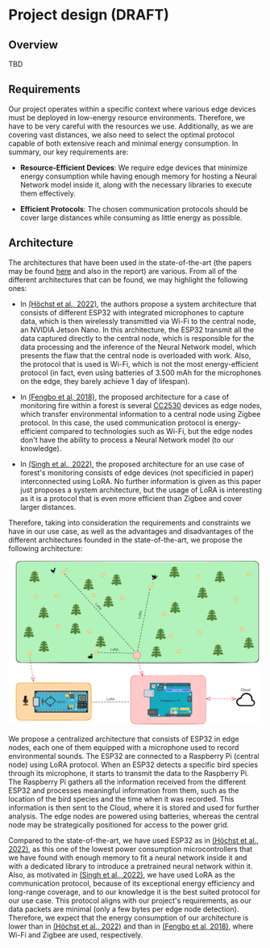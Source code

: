 # Project design (DRAFT)

## Overview

TBD

## Requirements

Our project operates within a specific context where various edge devices must be deployed in low-energy resource environments. 
Therefore, we have to be very careful with the resources we use. Additionally, as we are covering vast distances, 
we also need to select the optimal protocol capable of both extensive reach and minimal energy consumption. In summary, our 
key requirements are:

- **Resource-Efficient Devices**: We require edge devices that minimize energy consumption while having enough memory for hosting 
  a Neural Network model inside it, along with the necessary libraries to execute them effectively.

- **Efficient Protocols**: The chosen communication protocols should be cover large distances while consuming as little energy as possible.

## Architecture

The architectures that have been used in the state-of-the-art (the papers may be found 
[here](https://github.com/MarlonMueller/edge-iot/wiki/Literature) and also in the report) are various. From all of the different
architectures that can be found, we may highlight the following ones:

- In [(Höchst et al., 2022)](https://doi.org/10.1007/978-3-031-17436-0_6), the authors propose a system architecture that
  consists of different ESP32 with integrated microphones to capture data, which is then wirelessly transmitted 
  via Wi-Fi to the central node, an NVIDIA Jetson Nano. In this architecture, the ESP32 transmit all the data captured directly
  to the central node, which is responsible for the data processing and the inference of the Neural Network model, which presents
  the flaw that the central node is overloaded with work. Also, the protocol that is used is Wi-Fi, which is not the most
  energy-efficient protocol (in fact, even using batteries of 3.500 mAh for the microphones on the edge, they barely achieve 
  1 day of lifespan). 

- In [(Fengbo et al, 2018)](https://doi.org/10.1109/SNSP.2018.00017), the proposed architecture for a case of monitoring fire within
  a forest is several [CC2530](https://www.ti.com/lit/ds/symlink/cc2530.pdf?ts=1699268198424) devices as edge nodes, which transfer
  environmental information to a central node using Zigbee protocol. In this case, the used communication protocol is energy-efficient 
  compared to technologies such as Wi-Fi, but the edge nodes don't have the ability to process a Neural Network model (to our knowledge). 

- In [(Singh et al., 2022)](https://doi.org/10.1016/j.jksuci.2021.02.009), the proposed architecture for an use case of forest's monitoring
  consists of edge devices (not specificied in paper) interconnected using LoRA. No further information is given as this paper just
  proposes a system architecture, but the usage of LoRA is interesting as it is a protocol that is even more efficient than Zigbee and
  cover larger distances. 

Therefore, taking into consideration the requirements and constraints we have in our use case, as well as the advantages and disadvantages
of the different architectures founded in the state-of-the-art, we propose the following architecture: 

![Architecture Design](../assets/architecture_design.png)

We propose a centralized architecture that consists of ESP32 in edge nodes, each one of them equipped with a microphone used to
record environmental sounds. The ESP32 are connected to a Raspberry Pi (central node) using LoRA protocol. When an ESP32 detects a specific bird
species through its microphone, it starts to transmit the data to the Raspberry Pi. The Raspberry Pi gathers all the information
received from the different ESP32 and processes meaningful information from them, such as the location of the bird species and
the time when it was recorded. This information is then sent to the Cloud, where it is stored 
and used for further analysis. The edge nodes are powered using batteries, whereas the central node may be strategically positioned 
for access to the power grid. 

Compared to the state-of-the-art, we have used ESP32 as in [(Höchst et al., 2022)](https://doi.org/10.1007/978-3-031-17436-0_6), as
this one of the lowest power consumption microcontrollers that we have found with enough memory to fit a neural network inside it and with
a dedicated library to introduce a pretrained neural network within it. Also, as motivated in 
[(Singh et al., 2022)](https://doi.org/10.1016/j.jksuci.2021.02.009), we have used LoRA as the communication protocol, because of 
its exceptional energy efficiency and long-range coverage, and to our knowledge it is the best suited protocol for our use case.
This protocol aligns with our project's requirements, as our data packets are minimal (only a few bytes per edge node detection).
Therefore, we expect that the energy consumption of our architecture is lower than 
in [(Höchst et al., 2022)](https://doi.org/10.1007/978-3-031-17436-0_6) and than in 
[(Fengbo et al, 2018)](https://doi.org/10.1109/SNSP.2018.00017), where Wi-Fi and Zigbee are used, respectively.